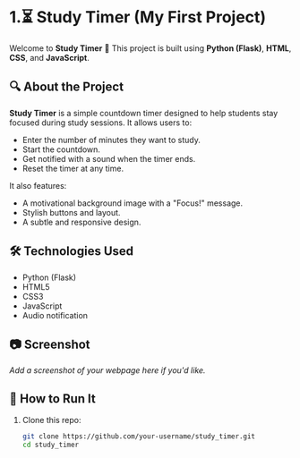 # 1.⏳ Study Timer (My First Project)

Welcome to **Study Timer** 🎉
This project is built using **Python (Flask)**, **HTML**, **CSS**, and **JavaScript**.

## 🔍 About the Project

**Study Timer** is a simple countdown timer designed to help students stay focused during study sessions. It allows users to:

* Enter the number of minutes they want to study.
* Start the countdown.
* Get notified with a sound when the timer ends.
* Reset the timer at any time.

It also features:

* A motivational background image with a "Focus!" message.
* Stylish buttons and layout.
* A subtle and responsive design.

## 🛠️ Technologies Used

* Python (Flask)
* HTML5
* CSS3
* JavaScript
* Audio notification

## 📷 Screenshot

*Add a screenshot of your webpage here if you'd like.*

## 🚀 How to Run It

1. Clone this repo:

   ```bash
   git clone https://github.com/your-username/study_timer.git
   cd study_timer
   ```
